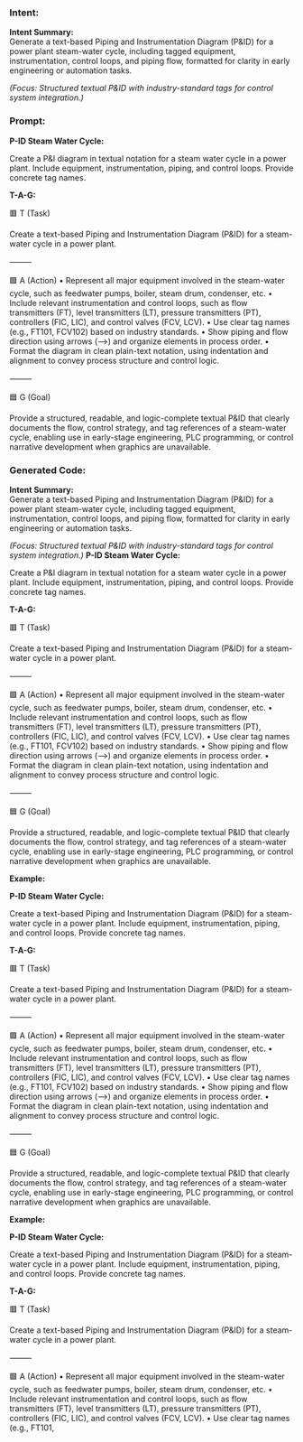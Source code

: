 ### Intent:
**Intent Summary:**  
Generate a text-based Piping and Instrumentation Diagram (P&ID) for a power plant steam-water cycle, including tagged equipment, instrumentation, control loops, and piping flow, formatted for clarity in early engineering or automation tasks.  

*(Focus: Structured textual P&ID with industry-standard tags for control system integration.)*

### Prompt:
**P-ID Steam Water Cycle:**

Create a P&I diagram in textual notation for a steam water cycle in a power plant. Include equipment, instrumentation, piping, and control loops. Provide concrete tag names.


**T-A-G:**

🟥 T (Task)

Create a text-based Piping and Instrumentation Diagram (P&ID) for a steam-water cycle in a power plant.

⸻

🟩 A (Action)
	•	Represent all major equipment involved in the steam-water cycle, such as feedwater pumps, boiler, steam drum, condenser, etc.
	•	Include relevant instrumentation and control loops, such as flow transmitters (FT), level transmitters (LT), pressure transmitters (PT), controllers (FIC, LIC), and control valves (FCV, LCV).
	•	Use clear tag names (e.g., FT101, FCV102) based on industry standards.
	•	Show piping and flow direction using arrows (-->) and organize elements in process order.
	•	Format the diagram in clean plain-text notation, using indentation and alignment to convey process structure and control logic.

⸻

🟦 G (Goal)

Provide a structured, readable, and logic-complete textual P&ID that clearly documents the flow, control strategy, and tag references of a steam-water cycle, enabling use in early-stage engineering, PLC programming, or control narrative development when graphics are unavailable.

### Generated Code:
**Intent Summary:**  
Generate a text-based Piping and Instrumentation Diagram (P&ID) for a power plant steam-water cycle, including tagged equipment, instrumentation, control loops, and piping flow, formatted for clarity in early engineering or automation tasks.  

*(Focus: Structured textual P&ID with industry-standard tags for control system integration.)*
**P-ID Steam Water Cycle:**

Create a P&I diagram in textual notation for a steam water cycle in a power plant. Include equipment, instrumentation, piping, and control loops. Provide concrete tag names.


**T-A-G:**

🟥 T (Task)

Create a text-based Piping and Instrumentation Diagram (P&ID) for a steam-water cycle in a power plant.

⸻

🟩 A (Action)
	•	Represent all major equipment involved in the steam-water cycle, such as feedwater pumps, boiler, steam drum, condenser, etc.
	•	Include relevant instrumentation and control loops, such as flow transmitters (FT), level transmitters (LT), pressure transmitters (PT), controllers (FIC, LIC), and control valves (FCV, LCV).
	•	Use clear tag names (e.g., FT101, FCV102) based on industry standards.
	•	Show piping and flow direction using arrows (-->) and organize elements in process order.
	•	Format the diagram in clean plain-text notation, using indentation and alignment to convey process structure and control logic.

⸻

🟦 G (Goal)

Provide a structured, readable, and logic-complete textual P&ID that clearly documents the flow, control strategy, and tag references of a steam-water cycle, enabling use in early-stage engineering, PLC programming, or control narrative development when graphics are unavailable.

**Example:**

**P-ID Steam Water Cycle:**

Create a text-based Piping and Instrumentation Diagram (P&ID) for a steam-water cycle in a power plant. Include equipment, instrumentation, piping, and control loops. Provide concrete tag names.

**T-A-G:**

🟥 T (Task)

Create a text-based Piping and Instrumentation Diagram (P&ID) for a steam-water cycle in a power plant.

⸻

🟩 A (Action)
	•	Represent all major equipment involved in the steam-water cycle, such as feedwater pumps, boiler, steam drum, condenser, etc.
	•	Include relevant instrumentation and control loops, such as flow transmitters (FT), level transmitters (LT), pressure transmitters (PT), controllers (FIC, LIC), and control valves (FCV, LCV).
	•	Use clear tag names (e.g., FT101, FCV102) based on industry standards.
	•	Show piping and flow direction using arrows (-->) and organize elements in process order.
	•	Format the diagram in clean plain-text notation, using indentation and alignment to convey process structure and control logic.

⸻

🟦 G (Goal)

Provide a structured, readable, and logic-complete textual P&ID that clearly documents the flow, control strategy, and tag references of a steam-water cycle, enabling use in early-stage engineering, PLC programming, or control narrative development when graphics are unavailable.

**Example:**

**P-ID Steam Water Cycle:**

Create a text-based Piping and Instrumentation Diagram (P&ID) for a steam-water cycle in a power plant. Include equipment, instrumentation, piping, and control loops. Provide concrete tag names.

**T-A-G:**

🟥 T (Task)

Create a text-based Piping and Instrumentation Diagram (P&ID) for a steam-water cycle in a power plant.

⸻

🟩 A (Action)
	•	Represent all major equipment involved in the steam-water cycle, such as feedwater pumps, boiler, steam drum, condenser, etc.
	•	Include relevant instrumentation and control loops, such as flow transmitters (FT), level transmitters (LT), pressure transmitters (PT), controllers (FIC, LIC), and control valves (FCV, LCV).
	•	Use clear tag names (e.g., FT101,
